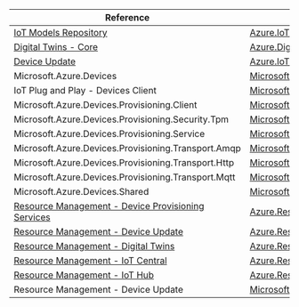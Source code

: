 | Reference | Package | Source |
|---|---|---|
|[IoT Models Repository](iot.modelsrepository-readme.md)|[Azure.IoT.ModelsRepository](https://www.nuget.org/packages/Azure.IoT.ModelsRepository)|[GitHub](https://github.com/Azure/azure-sdk-for-net/blob/main/sdk/modelsrepository/Azure.IoT.ModelsRepository)|
|[Digital Twins - Core](digitaltwins.core-readme.md)|[Azure.DigitalTwins.Core](https://www.nuget.org/packages/Azure.DigitalTwins.Core)|[GitHub](https://github.com/Azure/azure-sdk-for-net/blob/main/sdk/digitaltwins/Azure.DigitalTwins.Core)|
|[Device Update](iot.deviceupdate-readme.md)|[Azure.IoT.DeviceUpdate](https://www.nuget.org/packages/Azure.IoT.DeviceUpdate)|[GitHub](https://github.com/Azure/azure-sdk-for-net/blob/main/sdk/deviceupdate/Azure.IoT.DeviceUpdate)|
|Microsoft.Azure.Devices|[Microsoft.Azure.Devices](https://www.nuget.org/packages/Microsoft.Azure.Devices)|[GitHub](https://github.com/Azure/azure-sdk-for-net)|
|IoT Plug and Play - Devices Client|[Microsoft.Azure.Devices.Client](https://www.nuget.org/packages/Microsoft.Azure.Devices.Client)|[GitHub](https://github.com/Azure/azure-sdk-for-net)|
|Microsoft.Azure.Devices.Provisioning.Client|[Microsoft.Azure.Devices.Provisioning.Client](https://www.nuget.org/packages/Microsoft.Azure.Devices.Provisioning.Client)|[GitHub](https://github.com/Azure/azure-sdk-for-net)|
|Microsoft.Azure.Devices.Provisioning.Security.Tpm|[Microsoft.Azure.Devices.Provisioning.Security.Tpm](https://www.nuget.org/packages/Microsoft.Azure.Devices.Provisioning.Security.Tpm)|[GitHub](https://github.com/Azure/azure-sdk-for-net)|
|Microsoft.Azure.Devices.Provisioning.Service|[Microsoft.Azure.Devices.Provisioning.Service](https://www.nuget.org/packages/Microsoft.Azure.Devices.Provisioning.Service)|[GitHub](https://github.com/Azure/azure-sdk-for-net)|
|Microsoft.Azure.Devices.Provisioning.Transport.Amqp|[Microsoft.Azure.Devices.Provisioning.Transport.Amqp](https://www.nuget.org/packages/Microsoft.Azure.Devices.Provisioning.Transport.Amqp)|[GitHub](https://github.com/Azure/azure-sdk-for-net)|
|Microsoft.Azure.Devices.Provisioning.Transport.Http|[Microsoft.Azure.Devices.Provisioning.Transport.Http](https://www.nuget.org/packages/Microsoft.Azure.Devices.Provisioning.Transport.Http)|[GitHub](https://github.com/Azure/azure-sdk-for-net)|
|Microsoft.Azure.Devices.Provisioning.Transport.Mqtt|[Microsoft.Azure.Devices.Provisioning.Transport.Mqtt](https://www.nuget.org/packages/Microsoft.Azure.Devices.Provisioning.Transport.Mqtt)|[GitHub](https://github.com/Azure/azure-sdk-for-net)|
|Microsoft.Azure.Devices.Shared|[Microsoft.Azure.Devices.Shared](https://www.nuget.org/packages/Microsoft.Azure.Devices.Shared)|[GitHub](https://github.com/Azure/azure-sdk-for-net)|
|[Resource Management - Device Provisioning Services](resourcemanager.deviceprovisioningservices-readme.md)|[Azure.ResourceManager.DeviceProvisioningServices](https://www.nuget.org/packages/Azure.ResourceManager.DeviceProvisioningServices)|[GitHub](https://github.com/Azure/azure-sdk-for-net/blob/main/sdk/deviceprovisioningservices/Azure.ResourceManager.DeviceProvisioningServices)|
|[Resource Management - Device Update](resourcemanager.deviceupdate-readme.md)|[Azure.ResourceManager.DeviceUpdate](https://www.nuget.org/packages/Azure.ResourceManager.DeviceUpdate)|[GitHub](https://github.com/Azure/azure-sdk-for-net/blob/main/sdk/deviceupdate/Azure.ResourceManager.DeviceUpdate)|
|[Resource Management - Digital Twins](resourcemanager.digitaltwins-readme.md)|[Azure.ResourceManager.DigitalTwins](https://www.nuget.org/packages/Azure.ResourceManager.DigitalTwins)|[GitHub](https://github.com/Azure/azure-sdk-for-net/blob/main/sdk/digitaltwins/Azure.ResourceManager.DigitalTwins)|
|[Resource Management - IoT Central](resourcemanager.iotcentral-readme.md)|[Azure.ResourceManager.IotCentral](https://www.nuget.org/packages/Azure.ResourceManager.IotCentral)|[GitHub](https://github.com/Azure/azure-sdk-for-net/blob/main/sdk/iotcentral/Azure.ResourceManager.IotCentral)|
|[Resource Management - IoT Hub](resourcemanager.iothub-readme.md)|[Azure.ResourceManager.IotHub](https://www.nuget.org/packages/Azure.ResourceManager.IotHub)|[GitHub](https://github.com/Azure/azure-sdk-for-net/blob/main/sdk/iothub/Azure.ResourceManager.IotHub)|
|Resource Management - Device Update|[Microsoft.Azure.Management.DeviceUpdate](https://www.nuget.org/packages/Microsoft.Azure.Management.DeviceUpdate)|[GitHub](https://github.com/Azure/azure-sdk-for-net)|
